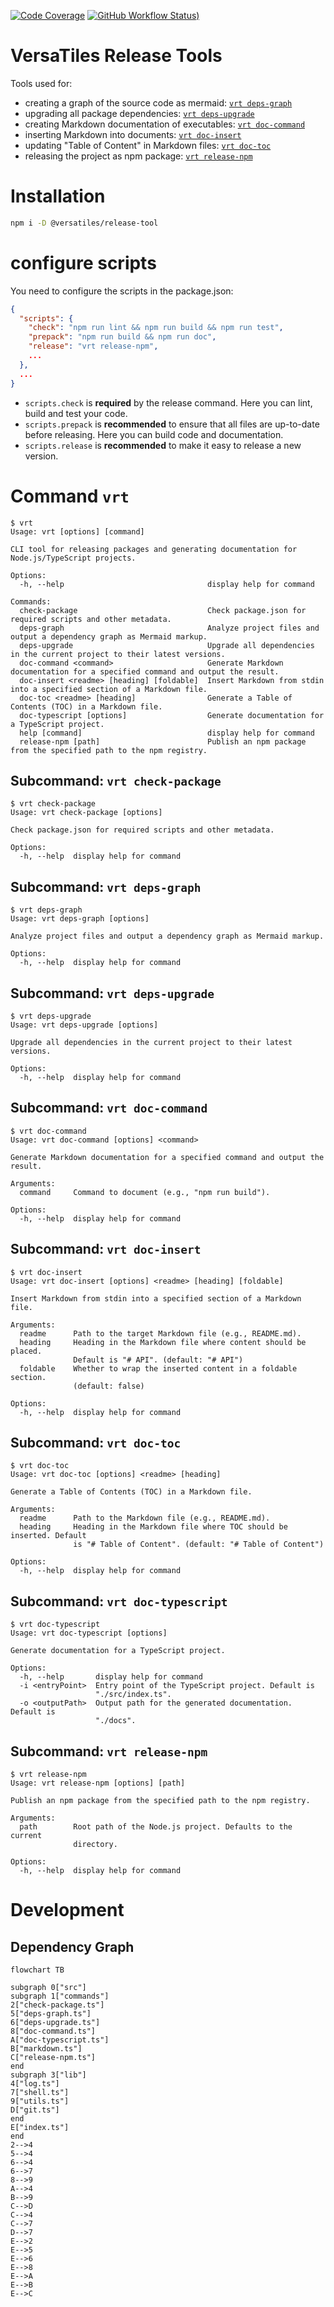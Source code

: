 [![Code Coverage](https://codecov.io/gh/versatiles-org/node-release-tool/branch/main/graph/badge.svg?token=IDHAI13M0K)](https://codecov.io/gh/versatiles-org/node-release-tool)
[![GitHub Workflow Status)](https://img.shields.io/github/actions/workflow/status/versatiles-org/node-release-tool/ci.yml)](https://github.com/versatiles-org/node-release-tool/actions/workflows/ci.yml)

# VersaTiles Release Tools

Tools used for:

* creating a graph of the source code as mermaid: [`vrt deps-graph`](#subcommand-vrt-deps-graph)
* upgrading all package dependencies: [`vrt deps-upgrade`](#subcommand-vrt-deps-upgrade)
* creating Markdown documentation of executables: [`vrt doc-command`](#subcommand-vrt-doc-command)
* inserting Markdown into documents: [`vrt doc-insert`](#subcommand-vrt-doc-insert)
* updating "Table of Content" in Markdown files: [`vrt doc-toc`](#subcommand-vrt-doc-toc)
* releasing the project as npm package: [`vrt release-npm`](#subcommand-vrt-release-npm)

# Installation

```bash
npm i -D @versatiles/release-tool
```

# configure scripts

You need to configure the scripts in the package.json:

```JSON
{
  "scripts": {
    "check": "npm run lint && npm run build && npm run test",
    "prepack": "npm run build && npm run doc",
    "release": "vrt release-npm",
    ...
  },
  ...
}
```

* `scripts.check` is **required** by the release command. Here you can lint, build and test your code.
* `scripts.prepack` is **recommended** to ensure that all files are up-to-date before releasing. Here you can build code and documentation.
* `scripts.release` is **recommended** to make it easy to release a new version.

# Command `vrt`

<!--- This chapter is generated automatically --->

```console
$ vrt
Usage: vrt [options] [command]

CLI tool for releasing packages and generating documentation for
Node.js/TypeScript projects.

Options:
  -h, --help                                display help for command

Commands:
  check-package                             Check package.json for required scripts and other metadata.
  deps-graph                                Analyze project files and output a dependency graph as Mermaid markup.
  deps-upgrade                              Upgrade all dependencies in the current project to their latest versions.
  doc-command <command>                     Generate Markdown documentation for a specified command and output the result.
  doc-insert <readme> [heading] [foldable]  Insert Markdown from stdin into a specified section of a Markdown file.
  doc-toc <readme> [heading]                Generate a Table of Contents (TOC) in a Markdown file.
  doc-typescript [options]                  Generate documentation for a TypeScript project.
  help [command]                            display help for command
  release-npm [path]                        Publish an npm package from the specified path to the npm registry.
```

## Subcommand: `vrt check-package`

```console
$ vrt check-package
Usage: vrt check-package [options]

Check package.json for required scripts and other metadata.

Options:
  -h, --help  display help for command
```

## Subcommand: `vrt deps-graph`

```console
$ vrt deps-graph
Usage: vrt deps-graph [options]

Analyze project files and output a dependency graph as Mermaid markup.

Options:
  -h, --help  display help for command
```

## Subcommand: `vrt deps-upgrade`

```console
$ vrt deps-upgrade
Usage: vrt deps-upgrade [options]

Upgrade all dependencies in the current project to their latest versions.

Options:
  -h, --help  display help for command
```

## Subcommand: `vrt doc-command`

```console
$ vrt doc-command
Usage: vrt doc-command [options] <command>

Generate Markdown documentation for a specified command and output the result.

Arguments:
  command     Command to document (e.g., "npm run build").

Options:
  -h, --help  display help for command
```

## Subcommand: `vrt doc-insert`

```console
$ vrt doc-insert
Usage: vrt doc-insert [options] <readme> [heading] [foldable]

Insert Markdown from stdin into a specified section of a Markdown file.

Arguments:
  readme      Path to the target Markdown file (e.g., README.md).
  heading     Heading in the Markdown file where content should be placed.
              Default is "# API". (default: "# API")
  foldable    Whether to wrap the inserted content in a foldable section.
              (default: false)

Options:
  -h, --help  display help for command
```

## Subcommand: `vrt doc-toc`

```console
$ vrt doc-toc
Usage: vrt doc-toc [options] <readme> [heading]

Generate a Table of Contents (TOC) in a Markdown file.

Arguments:
  readme      Path to the Markdown file (e.g., README.md).
  heading     Heading in the Markdown file where TOC should be inserted. Default
              is "# Table of Content". (default: "# Table of Content")

Options:
  -h, --help  display help for command
```

## Subcommand: `vrt doc-typescript`

```console
$ vrt doc-typescript
Usage: vrt doc-typescript [options]

Generate documentation for a TypeScript project.

Options:
  -h, --help       display help for command
  -i <entryPoint>  Entry point of the TypeScript project. Default is
                   "./src/index.ts".
  -o <outputPath>  Output path for the generated documentation. Default is
                   "./docs".
```

## Subcommand: `vrt release-npm`

```console
$ vrt release-npm
Usage: vrt release-npm [options] [path]

Publish an npm package from the specified path to the npm registry.

Arguments:
  path        Root path of the Node.js project. Defaults to the current
              directory.

Options:
  -h, --help  display help for command
```

# Development

## Dependency Graph

<!--- This chapter is generated automatically --->

```mermaid
flowchart TB

subgraph 0["src"]
subgraph 1["commands"]
2["check-package.ts"]
5["deps-graph.ts"]
6["deps-upgrade.ts"]
8["doc-command.ts"]
A["doc-typescript.ts"]
B["markdown.ts"]
C["release-npm.ts"]
end
subgraph 3["lib"]
4["log.ts"]
7["shell.ts"]
9["utils.ts"]
D["git.ts"]
end
E["index.ts"]
end
2-->4
5-->4
6-->4
6-->7
8-->9
A-->4
B-->9
C-->D
C-->4
C-->7
D-->7
E-->2
E-->5
E-->6
E-->8
E-->A
E-->B
E-->C
```
